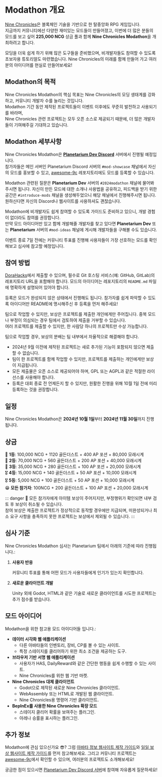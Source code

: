 # **Modathon 개요**

[Nine Chronicles](https://docs.nine-chronicles.com/introduction)은 블록체인 기술을 기반으로 한 탈중앙화 RPG 게임입니다.  
지금까지 커뮤니티에선 다양한 재미있는 모드들이 만들어졌고, 이번에 더 많은 분들의 모드를 보고 싶어 **225,000 NCG** 상금 풀과 함께 **Nine Chronicles Modathon**을 개최하려고 합니다.

모딩을 더욱 쉽게 하기 위해 많은 도구들을 준비했으며, 비개발자들도 참여할 수 있도록 초보자용 튜토리얼도 마련했습니다. Nine Chronicles의 미래를 함께 만들어 가고 여러분의 아이디어를 현실로 만들어보세요!

## **Modathon의 목적**

Nine Chronicles Modathon의 핵심 목표는 Nine Chronicles의 모딩 생태계를 강화하고, 커뮤니티 개발자 수를 늘리는 것입니다.  
Modathon 기간 동안 제작된 프로젝트들이 이벤트 이후에도 꾸준히 발전하고 사용되기를 바라며,  
Nine Chronicles 관련 프로젝트는 모두 오픈 소스로 제공되기 때문에, 더 많은 개발자들이 기여해주길 기대하고 있습니다.

## **Modathon 세부사항**

Nine Chronicles Modathon은 **[Planetarium Dev Discord](https://bit.ly/3Bf9oer)** 서버에서 진행될 예정입니다.  
참가자들은 메인 서버인 Planetarium Discord 서버의 `#mod-showcase` 채널에서 자신의 모드를 홍보할 수 있고, [awesome-9c](https://github.com/planetarium/awesome-9c) 레포지토리에도 모드를 등록할 수 있습니다.

Modathon 관련된 질문은 **Planetarium Dev** 서버의 `#2024modathon` 채널에 물어봐주시면 됩니다. 자신이 만든 모드에 대한 소개나 사용법을 공유하고, 피드백을 받기 위한 공간은 `#introduce-mods` 채널을 생성해두었으니 해당 채널에서 진행해주시면 됩니다.  
원하신다면 자신의 Discord나 웹사이트를 사용하셔도 괜찮습니다.

Modathon에 비개발자도 쉽게 참여할 수 있도록 가이드도 준비하고 있으니, 개발 경험이 없더라도 참여를 권장합니다.  
만약 모드 아이디어만 있고 함께 개발해줄 개발자를 찾고 있다면 **Planetarium Dev** 또는 **Planetarium** 서버의 `#mod-ideas` 채널에 게시해 개발자들을 구해볼 수도 있습니다.

이벤트 종료 7일 전에는 커뮤니티 투표를 진행해 사용자들이 가장 선호하는 모드를 확인해보고 심사에 참고할 예정입니다.

## **참여 방법**

[DoraHacks](https://dorahacks.io/hackathon/planetarium-2024modathon/detail)에서 제출할 수 있으며, 필수로 Git 호스팅 서비스(예: GitHub, GitLab)의 레포지토리 URL을 포함해야 합니다. 모드의 아이디어는 레포지토리의 `README.md` 파일에 명확하게 설명되어 있어야 합니다.

등록은 모드가 완성되지 않은 상태에서 진행해도 됩니다. 참가자를 쉽게 파악할 수 있도록 아이디어만 README에 명시해주신 후 등록을 먼저 해주세요!

팀으로 작업할 수 있지만, 보상은 프로젝트를 제출한 개인에게만 주어집니다. 중복 모드나 부정이 의심되는 경우 팀에서 검토하여 제출을 거부할 수 있습니다.  
여러 프로젝트를 제출할 수 있지만, 한 사람당 하나의 프로젝트만 수상 가능합니다.

팀으로 작업할 경우, 보상의 분배는 팀 내부에서 자율적으로 해결해야 합니다.

- 2024년 9월 이전에 제작된 프로젝트는 새로 추가된 기능이 포함되지 않으면 제출할 수 없습니다.
- 팀이 한 프로젝트를 함께 작업할 수 있지만, 프로젝트를 제출하는 개인에게만 보상이 지급됩니다.
- 모든 제출물은 오픈 소스로 제공되어야 하며, GPL 또는 AGPL과 같은 적절한 라이선스를 사용해야 합니다.
- 등록은 대회 종료 전 언제든지 할 수 있지만, 원활한 진행을 위해 10월 1일 전에 미리 등록하는 것을 권장합니다.

## 일정

Nine Chronicles Modathon은 **2024년 10월 1일**부터 **2024년 11월 30일**까지 진행됩니다.

## 상금

🥇 **1등**: 100,000 NCG + 1120 골든더스트 + 400 AP 포션 + 80,000 모래시계  
🥈 **2등**: 70,000 NCG + 560 골든더스트 + 200 AP 포션 + 40,000 모래시계  
🥉 **3등**: 35,000 NCG + 280 골든더스트 + 100 AP 포션 + 20,000 모래시계  
🎖️ **4등**: 15,000 NCG + 140 골든더스트 + 50 AP 포션 + 10,000 모래시계  
🎖️ **5등**: 5,000 NCG + 100 골든더스트 + 50 AP 포션 + 10,000 모래시계  
😁 **모든 참가자**: 100NCG + 200 골든더스트 + 100 AP 포션 + 20,000 모래시계

::: danger :construction:
모든 참가자에게 아이템 보상이 주어지지만, 부정행위가 확인되면 내부 검토 후 보상이 취소될 수 있습니다.  
참여 보상은 제출한 프로젝트가 정상적으로 동작할 경우에만 지급되며, 미완성되거나 최소 요구 사항을 충족하지 못한 프로젝트는 보상에서 제외될 수 있습니다.
:::

## **심사 기준**

Nine Chronicles Modathon 심사는 Planetarium 팀에서 아래의 기준에 따라 진행됩니다.:

1. **사용자 반응**

    커뮤니티 투표를 통해 어떤 모드가 사용자들에게 인기가 있는지 확인합니다.
    
2. **새로운 클라이언트 개발**

    Unity 외에 Godot, HTML과 같은 기술로 새로운 클라이언트를 시도한 프로젝트는 추가 점수를 받습니다.

## 모드 아이디어

Modathon을 위한 참고용 모드 아이디어들 입니다.:

- **데이터 시각화 웹 애플리케이션**
    - 다른 아바타들의 인벤토리, 장비, CP를 볼 수 있는 사이트.
    - 특정 스테이지를 클리어하기 위한 최소 조건을 제공하는 도구.
- **브라우저 기반 서명 웹 애플리케이션**
    - 사용자가 HAS, DailyReward와 같은 간단한 행동을 쉽게 수행할 수 있는 사이트.
    - Nine Chronicles를 위한 웹 기반 마켓.
- **Nine Chronicles 대체 클라이언트**
    - Godot으로 제작된 새로운 Nine Chronicles 클라이언트.
    - WebAssembly 또는 HTML로 개발된 웹 클라이언트.
    - Nine Chronicles용 명령어 기반 클라이언트.
- **BepInEx를 사용한 Nine Chronicles 확장 모드**
    - 스테이지 클리어 확률을 보여주는 플러그인.
    - 아레나 승률을 표시하는 플러그인.

## 추가 정보

Modathon에 관심 있으신가요 😎? 그럼 [아바타 정보 웹사이트 제작 가이드](../modding/guide/avatar-information-dapp-guide.md)와 [일일 보상 웹사이트 제작 가이드](../modding/guide/daily-reward-dapp.md)를 먼저 참고해보세요. 그리고 커뮤니티 프로젝트는 [awesome-9c](https://github.com/planetarium/awesome-9c)에서 확인할 수 있으며, 여러분의 프로젝트도 소개해보세요!

궁금한 점이 있으시면 [Planetarium Dev Discord 서버](https://bit.ly/3zuWuZq)에 참여해 자유롭게 질문하세요!
